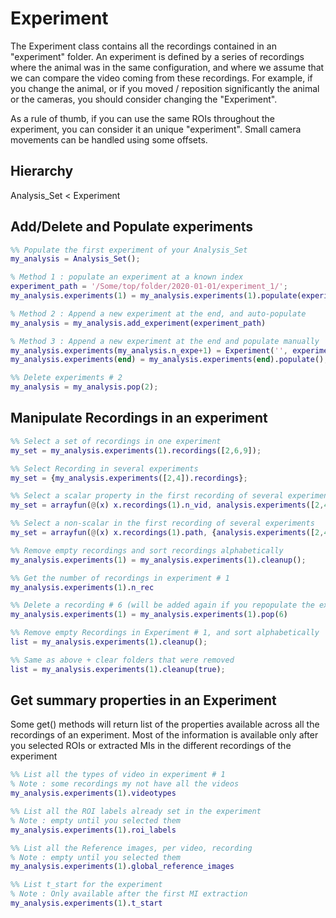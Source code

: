 # Experiment

The Experiment class contains all the recordings contained in an "experiment" folder. An experiment is defined by a series of recordings where the animal was in the same configuration, and where we assume that we can compare the video coming from these recordings. For example, if you change the animal, or if you moved / reposition significantly the animal or the cameras, you should consider changing the "Experiment". 

As a rule of thumb, if you can use the same ROIs throughout the experiment, you can consider it an unique "experiment". Small camera movements can be handled using some offsets.

## Hierarchy

Analysis_Set < Experiment

## Add/Delete and Populate experiments

```matlab
%% Populate the first experiment of your Analysis_Set
my_analysis = Analysis_Set();

% Method 1 : populate an experiment at a known index
experiment_path = '/Some/top/folder/2020-01-01/experiment_1/';
my_analysis.experiments(1) = my_analysis.experiments(1).populate(experiment_path); %

% Method 2 : Append a new experiment at the end, and auto-populate
my_analysis = my_analysis.add_experiment(experiment_path)

% Method 3 : Append a new experiment at the end and populate manually
my_analysis.experiments(my_analysis.n_expe+1) = Experiment('', experiment_path);
my_analysis.experiments(end) = my_analysis.experiments(end).populate();

%% Delete experiments # 2
my_analysis = my_analysis.pop(2);
```



## Manipulate Recordings in an experiment

```matlab
%% Select a set of recordings in one experiment
my_set = my_analysis.experiments(1).recordings([2,6,9]);

%% Select Recording in several experiments
my_set = {my_analysis.experiments([2,4]).recordings};

%% Select a scalar property in the first recording of several experiments
my_set = arrayfun(@(x) x.recordings(1).n_vid, analysis.experiments([2,4]));

%% Select a non-scalar in the first recording of several experiments
my_set = arrayfun(@(x) x.recordings(1).path, {analysis.experiments([2,4])}, 'UniformOutput', false)';

%% Remove empty recordings and sort recordings alphabetically
my_analysis.experiments(1) = my_analysis.experiments(1).cleanup();

%% Get the number of recordings in experiment # 1
my_analysis.experiments(1).n_rec

%% Delete a recording # 6 (will be added again if you repopulate the experiment)
my_analysis.experiments(1) = my_analysis.experiments(1).pop(6)

%% Remove empty Recordings in Experiment # 1, and sort alphabetically
list = my_analysis.experiments(1).cleanup();

%% Same as above + clear folders that were removed
list = my_analysis.experiments(1).cleanup(true);
```



## Get summary properties in an Experiment 

Some get() methods will return list of the properties available across all the recordings of an experiment. Most of the information is available only after you selected ROIs or extracted MIs in the different recordings of the experiment

```matlab
%% List all the types of video in experiment # 1
% Note : some recordings my not have all the videos
my_analysis.experiments(1).videotypes

%% List all the ROI labels already set in the experiment
% Note : empty until you selected them
my_analysis.experiments(1).roi_labels

%% List all the Reference images, per video, recording
% Note : empty until you selected them
my_analysis.experiments(1).global_reference_images

%% List t_start for the experiment
% Note : Only available after the first MI extraction
my_analysis.experiments(1).t_start
```

